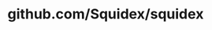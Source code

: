 ---
layout: post
title: github.com/Squidex/squidex
categories: link
tags: [انگلیسی, گیت‌هاب, برنامه‌نویسی]
---